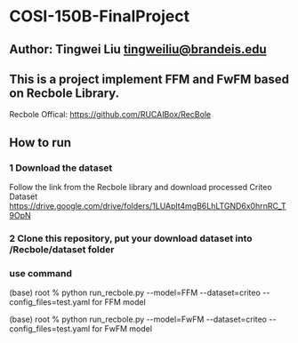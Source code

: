 # COSI-150B-FinalProject
## Author: Tingwei Liu tingweiliu@brandeis.edu
## This is a project implement FFM and FwFM based on Recbole Library.
Recbole Offical: https://github.com/RUCAIBox/RecBole


## How to run
### 1 Download the dataset
Follow the link from the Recbole library and download processed Criteo Dataset
https://drive.google.com/drive/folders/1LUAplt4mgB6LhLTGND6x0hrnRC_T9OpN

### 2 Clone this repository, put your download dataset into /Recbole/dataset folder

### use command
(base) root % python run_recbole.py --model=FFM --dataset=criteo --config_files=test.yaml
for FFM model

(base) root % python run_recbole.py --model=FwFM --dataset=criteo --config_files=test.yaml
for FwFM model

